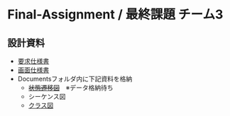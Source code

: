# Final-Assignment / 最終課題 チーム3
## 設計資料
- [要求仕様書](https://docs.google.com/document/d/19r4FcIR5ak-06vZb7RmlgDEWJOlTZmOTK4SrRoibqwM/edit?usp=drive_link)
- [画面仕様書](https://docs.google.com/presentation/d/1ugw0nHylJ-_vrxG5X-jgsDHDZ_S1o6vjgs6oYvh8Mns/edit?usp=drive_link)
- Documentsフォルダ内に下記資料を格納
    - ~~[状態遷移図](https://github.com/miku4588/Final-Assignment/tree/main/Documents/)~~　※データ格納待ち
    - シーケンス図
    - [クラス図](https://github.com/miku4588/Final-Assignment/tree/main/Documents/Class%20Diagram%20Folder)